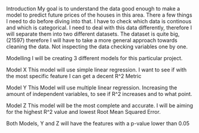 Introduction
My goal is to understand the data good enough to make a model to predict future prices of the houses in this area. 
There a few things I need to do before diving into that. I have to check which data is continous and which is categorical. 
I need to deal with this data differently, therefore I will separate them into two different datasets. 
The dataset is quite big, (21597) therefore I will have to take a more general approach towards cleaning the data. 
Not inspecting the data checking variables one by one.

Modelling
I will be creating 3 different models for this particular project.

Model X
This model will use simple linear regression. I want to see if with the most specific feature I can get a decent R^2 Metric

Model Y
This Model will use multiple linear regression. Increasing the amount of independent variables, to see if R^2 increases and to what point.

Model Z
This model will be the most complete and accurate. I will be aiming for the highest R^2 value and lowest Root Mean Squared Error.

Both Models, Y and Z will have the features with a p-value lower than 0.05